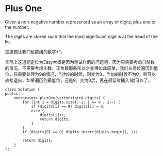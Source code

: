 Plus One
=========
Given a non-negative number represented as an array of digits, plus one to the number.

The digits are stored such that the most significant digit is at the head of the list.


这道题让我们给数组的数字+1。

实际上这道题定位为Easy大概是因为测试样例的问题吧，因为只需要考虑自然数的情况，不需要考虑小数，正负数那些所以才变得如此简单，我们从高位遍历到低位，只需要处理为9的情况，当为9的时候，则变为0，当加的时候不为0，则可以直接退出，如果遍历到最低位，还是9，变为0后，再在最低位插入1就可以了。

```
class Solution {
public:
    vector<int> plusOne(vector<int>& digits) {
        for (int i = digits.size()-1; i >= 0 ; i--) {
            if (digits[i] == 9) digits[i] = 0;
            else {
                digits[i]++;
                return digits;
            }
        }
        if (digits[0] == 0) digits.insert(digits.begin(), 1);

        return digits;
    }
};
```
